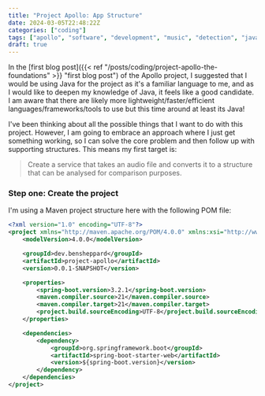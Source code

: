 ```yaml
---
title: "Project Apollo: App Structure"
date: 2024-03-05T22:48:22Z
categories: ["coding"]
tags: ["apollo", "software", "development", "music", "detection", "java"]
draft: true
---
```


In the [first blog post]({{< ref "/posts/coding/project-apollo-the-foundations" >}} "first blog post") of the Apollo project, I suggested that I would be using Java for the project as it's a familiar language to me, and as I would like to deepen my knowledge of Java, it feels like a good candidate. I am aware that there are likely more lightweight/faster/efficient languages/frameworks/tools to use but this time around at least its Java!

I've been thinking about all the possible things that I want to do with this project. However, I am going to embrace an approach where I just get something working, so I can solve the core problem and then follow up with supporting structures. This means my first target is:

> Create a service that takes an audio file and converts it to a structure that can be analysed for comparison purposes.

### Step one: Create the project
I'm using a Maven project structure here with the following POM file:

```xml {lineNos=inline tabWidth=2}
<?xml version="1.0" encoding="UTF-8"?>
<project xmlns="http://maven.apache.org/POM/4.0.0" xmlns:xsi="http://www.w3.org/2001/XMLSchema-instance" xsi:schemaLocation="http://maven.apache.org/POM/4.0.0 http://maven.apache.org/xsd/maven-4.0.0.xsd">
    <modelVersion>4.0.0</modelVersion>

    <groupId>dev.bensheppard</groupId>
    <artifactId>project-apollo</artifactId>
    <version>0.0.1-SNAPSHOT</version>

    <properties>
        <spring-boot.version>3.2.1</spring-boot.version>
        <maven.compiler.source>21</maven.compiler.source>
        <maven.compiler.target>21</maven.compiler.target>
        <project.build.sourceEncoding>UTF-8</project.build.sourceEncoding>
    </properties>

    <dependencies>
        <dependency>
            <groupId>org.springframework.boot</groupId>
            <artifactId>spring-boot-starter-web</artifactId>
            <version>${spring-boot.version}</version>
        </dependency>
    </dependencies>
</project>
```

